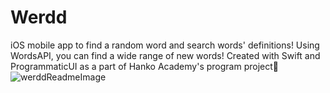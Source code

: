 # Werdd
iOS mobile app to find a random word and search words' definitions! Using WordsAPI, you can find a wide range of new words!
Created with Swift and ProgrammaticUI as a part of Hanko Academy's program project💮
![werddReadmeImage](https://user-images.githubusercontent.com/66197018/167144595-4707dba7-e858-4708-bebd-926ba1d595cf.png)
